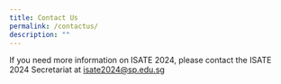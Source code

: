 ```yaml
---
title: Contact Us
permalink: /contactus/
description: ""
---
```

If you need more information on ISATE 2024, please contact the ISATE 2024 Secretariat at isate2024@sp.edu.sg
